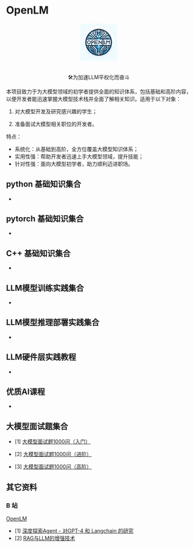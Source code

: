 # OpenLM

<div align="center">
<img src=assets/OpenLM.jpg width="20%"/>
</div>
<br>
<p align="center">
    🛠为加速LLM平权化而奋斗</a>
</p>

本项目致力于为大模型领域的初学者提供全面的知识体系，包括基础和高阶内容，以便开发者能迅速掌握大模型技术栈并全面了解相关知识。适用于以下对象：

1. 对大模型开发及研究感兴趣的学生；

2. 准备面试大模型相关职位的开发者。

特点：
- 系统化：从基础到高阶，全方位覆盖大模型知识体系；
- 实用性强：帮助开发者迅速上手大模型领域，提升技能；
- 针对性强：面向大模型初学者，助力顺利迈进职场。

## python 基础知识集合

- 

## pytorch 基础知识集合

- 

## C++ 基础知识集合

- 

## LLM模型训练实践集合

- 

## LLM模型推理部署实践集合

- 

## LLM硬件层实践教程

- 

## 优质AI课程

- 

## 大模型面试题集合


- [1] [大模型面试题1000问（入门）](大模型面试题集合/大模型面试题1000问（入门）.md)

- [2] [大模型面试题1000问（进阶）](大模型面试题集合/大模型面试题1000问（进阶）.md)

- [3] [大模型面试题1000问（高阶）](大模型面试题集合/大模型面试题1000问（高阶）.md)

## 其它资料

### B 站

[OpenLM](https://space.bilibili.com/1559433152)
- [1] [深度探索Agent - 对GPT-4 和 Langchain 的研究](https://www.bilibili.com/video/BV1kW4y1A7wt/)
- [2] [RAG与LLM的增强技术](https://www.bilibili.com/video/BV12C4y1C7t5)